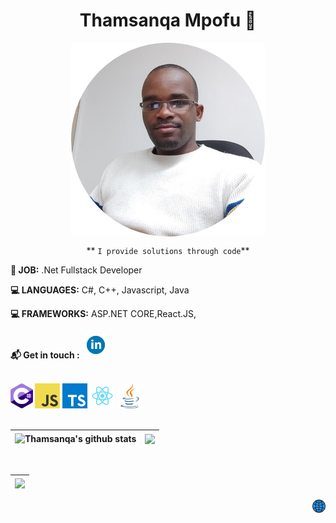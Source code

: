 <div align="center">
<h1>Thamsanqa Mpofu 👋</h1>
<img align="center" src="https://github.com/Thamue1892/Thamue1892/blob/main/IMG_20220606_113554(1)-modified.png" alt="thamsanqampofu" margin:4px />

** `I provide solutions through code`**

</div>
<div">

**💎 JOB:** .Net Fullstack Developer 

**💻 LANGUAGES:** C#, C++, Javascript, Java

**💻 FRAMEWORKS:** ASP.NET CORE,React.JS, 

**:mailbox_with_mail: Get in touch :** 
<a href="https://www.linkedin.com/in/thamsanqa-mpofu/"><img height="35" src="https://github.com/Thamue1892/Thamue1892/blob/main/linkedin-svgrepo-com.svg" alt="LinkedIn" style="margin:4px"></a>

  <br />
<code><img height="40" alt="c#" src="https://github.com/Thamue1892/Thamue1892/blob/main/c--4.svg"></code>
<code><img height="40" alt="javascript" src="https://raw.githubusercontent.com/github/explore/80688e429a7d4ef2fca1e82350fe8e3517d3494d/topics/javascript/javascript.png"></code>
<code><img height="40" alt="typescript" src="https://raw.githubusercontent.com/github/explore/80688e429a7d4ef2fca1e82350fe8e3517d3494d/topics/typescript/typescript.png"></code>
<code><img height="40" alt="react" src="https://raw.githubusercontent.com/github/explore/80688e429a7d4ef2fca1e82350fe8e3517d3494d/topics/react/react.png"></code>
<code><img height="40" alt="java" src="https://github.com/Thamue1892/Thamue1892/blob/main/java-icon.svg"></code>    
<br />
<br />

| <img align="center" src="https://github-readme-stats-phi-swart.vercel.app/api?username=thamue1892&show_icons=true&include_all_commits=true&show=prs_merged,prs_merged_percentage&theme=radical&hide_border=true" alt="Thamsanqa's github stats" />| <img height="200" align="center" src="https://github-readme-stats-phi-swart.vercel.app/api/top-langs/?username=thamue1892&layout=compact&theme=radical&hide_border=true" /> |
| ------------- | ------------- |
<br />

|<img align="center" height="540" src="https://github-readme-stats-phi-swart.vercel.app/api/wakatime?username=thaymes&theme=radical&hide_border=true&layout=compact&langs_count=15"/>|
| ------------- |
<a href="https://thami.co.za/">
  <img  align="right" alt="Thamsanqa Website" width="21px" src="https://github.com/Thamue1892/Thamue1892/blob/main/internet-svgrepo-com.svg" />
</a>

</div>
<!--
**Thamue1892/Thamue1892** is a ✨ _special_ ✨ repository because its `README.md` (this file) appears on your GitHub profile.

Here are some ideas to get you started:

- 🔭 I’m currently working on ...
- 🌱 I’m currently learning ...
- 👯 I’m looking to collaborate on ...
- 🤔 I’m looking for help with ...
- 💬 Ask me about ...
- 📫 How to reach me: ...
- 😄 Pronouns: ...
- ⚡ Fun fact: ...
-->

